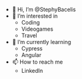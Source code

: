 - 👋 Hi, I’m @StephyBacelis
- 👀 I’m interested in 
  * Coding
  * Videogames
  * Travel
- 🌱 I’m currently learning 
  * Cypress
  * Angular
- 📫 How to reach me 
  * LinkedIn
  

<!---
StephyBacelis/StephyBacelis is a ✨ special ✨ repository because its `README.md` (this file) appears on your GitHub profile.
You can click the Preview link to take a look at your changes.
--->
